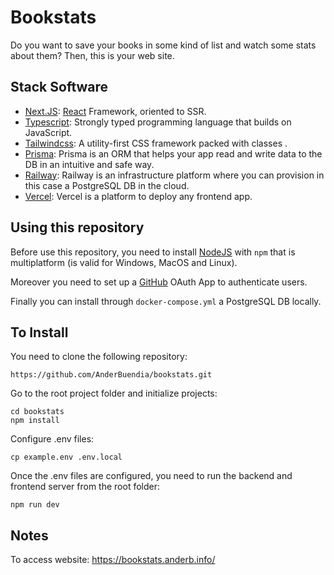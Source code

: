 # Bookstats

Do you want to save your books in some kind of list and watch some stats about them? Then, this is your web site.

## Stack Software

- [Next.JS](https:/nextjs.org/): [React](https://reactjs.org/) Framework, oriented to SSR.
- [Typescript](https://www.typescriptlang.org/): Strongly typed programming language that builds on JavaScript.
- [Tailwindcss](https://tailwindcss.com/): A utility-first CSS framework packed with classes .
- [Prisma](https://www.prisma.io/): Prisma is an ORM that helps your app read and write data to the DB in an intuitive and safe way.
- [Railway](https://railway.app/): Railway is an infrastructure platform where you can provision in this case a PostgreSQL DB in the cloud.
- [Vercel](https://vercel.com/): Vercel is a platform to deploy any frontend app.

## Using this repository

Before use this repository, you need to install [NodeJS](https://nodejs.org/en/download/) with `npm` that is multiplatform (is valid for Windows, MacOS and Linux).

Moreover you need to set up a [GitHub](https://github.com/) OAuth App to authenticate users.

Finally you can install through `docker-compose.yml` a PostgreSQL DB locally.

## To Install

You need to clone the following repository:

```
https://github.com/AnderBuendia/bookstats.git
```

Go to the root project folder and initialize projects:

```
cd bookstats
npm install
```

Configure .env files:

```
cp example.env .env.local
```

Once the .env files are configured, you need to run the backend and frontend server from the root folder:

```
npm run dev
```

## Notes

To access website: https://bookstats.anderb.info/
